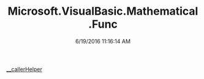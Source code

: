 ﻿---
title: Microsoft.VisualBasic.Mathematical.Func
date: 6/19/2016 11:16:14 AM
---

[__callerHelper](T-Microsoft.VisualBasic.Mathematical.Func.__callerHelper.html)
